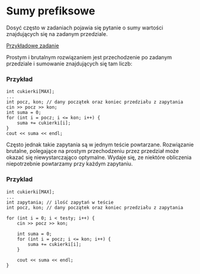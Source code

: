 # Sumy prefiksowe

Dosyć często w zadaniach pojawia się pytanie o sumy wartości znajdujących się na zadanym przedziale.

[Przykładowe zadanie](halloween.pdf)


Prostym i brutalnym rozwiązaniem jest przechodzenie po zadanym przedziale i sumowanie znajdujących się tam liczb:

### Przykład
```
int cukierki[MAX];
...
int pocz, kon; // dany początek oraz koniec przedziału z zapytania
cin >> pocz >> kon;
int suma = 0;
for (int i = pocz; i <= kon; i++) {
    suma += cukierki[i];
}
cout << suma << endl;
```
Często jednak takie zapytania są w jednym teście powtarzane. 
Rozwiązanie brutalne, polegające na prostym przechodzeniu przez przedział może okazać się niewystarczająco
optymalne. Wydaje się, ze niektóre obliczenia niepotrzebnie powtarzamy przy każdym zapytaniu.

### Przyklad
```
int cukierki[MAX];
...
int zapytania; // ilość zapytań w teście
int pocz, kon; // dany początek oraz koniec przedziału z zapytania

for (int i = 0; i < testy; i++) {
    cin >> pocz >> kon;

    int suma = 0;
    for (int i = pocz; i <= kon; i++) {
        suma += cukierki[i];
    }

    cout << suma << endl;
}

```